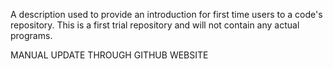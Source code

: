 A description used to provide an introduction for first time users to a code's repository. This is a first trial repository and will not contain any actual programs.

MANUAL UPDATE THROUGH GITHUB WEBSITE
